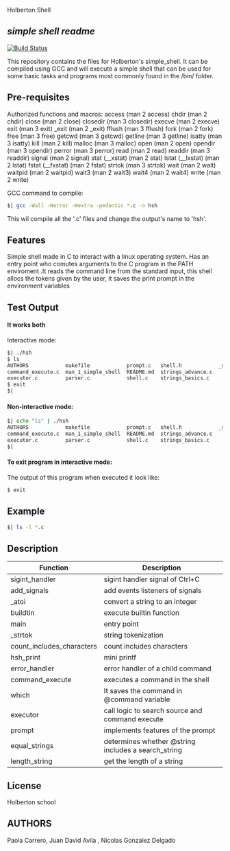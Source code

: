 Holberton Shell
## _simple shell readme_

[![Build Status](https://travis-ci.org/joemccann/dillinger.svg?branch=master)](https://travis-ci.org/joemccann/dillinger)

This repository contains the files for Holberton's simple_shell. It can be compiled using GCC and will execute a simple shell that can be used for some basic tasks and programs most commonly found in the /bin/ folder.

## Pre-requisites
Authorized functions and macros:
access (man 2 access)
chdir (man 2 chdir)
close (man 2 close)
closedir (man 3 closedir)
execve (man 2 execve)
exit (man 3 exit)
_exit (man 2 _exit)
fflush (man 3 fflush)
fork (man 2 fork)
free (man 3 free)
getcwd (man 3 getcwd)
getline (man 3 getline)
isatty (man 3 isatty)
kill (man 2 kill)
malloc (man 3 malloc)
open (man 2 open)
opendir (man 3 opendir)
perror (man 3 perror)
read (man 2 read)
readdir (man 3 readdir)
signal (man 2 signal)
stat (__xstat) (man 2 stat)
lstat (__lxstat) (man 2 lstat)
fstat (__fxstat) (man 2 fstat)
strtok (man 3 strtok)
wait (man 2 wait)
waitpid (man 2 waitpid)
wait3 (man 2 wait3)
wait4 (man 2 wait4)
write (man 2 write)

GCC command to compile:
```sh
$| gcc -Wall -Werror -Wextra -pedantic *.c -o hsh
```


This wil compile all the '.c' files and change the output's name to 'hsh'.
## Features

Simple shell made in C to interact with a linux operating system. Has an entry point who comutes arguments to the C program in the PATH enviroment .It reads the command line from the standard input, this shell allocs the tokens given by the user, it saves the print prompt in the environment variables


## Test Output

#### It works both

Interactive mode:
```sh
$| ./hsh
$ ls
AUTHORS            makefile            prompt.c   shell.h            _strtok.c
command_execute.c  man_1_simple_shell  README.md  strings_advance.c
executor.c         parser.c            shell.c    strings_basics.c
$ exit
$|
```

#### Non-interactive mode:

```sh
$| echo "ls" | ./hsh
AUTHORS            makefile            prompt.c   shell.h            _strtok.c
command_execute.c  man_1_simple_shell  README.md  strings_advance.c
executor.c         parser.c            shell.c    strings_basics.c
$|
```

#### To exit program in interactive mode:

The output of this program when executed it look like:
```sh
$ exit
```

## Example

```sh
$| ls -l *.c
```

## Description

| Function | Description |
| ------ | ------ |
| sigint_handler | sigint handler signal of Ctrl+C |
| add_signals  | add events listeners of signals |
|_atoi  |convert a string to an integer  |
| buildtin | execute builtin function |
| main | entry point |
|_strtok| string tokenization |
|count_includes_characters| count includes characters|
|hsh_print| mini printf |
|error_handler| error handler of a child command |
|command_execute | executes a command in the shell |
|which | It saves the command in @command variable |
|executor | call logic to search source and command execute|
|prompt| implements features of the prompt|
|equal_strings| determines whether @string includes a search_string|
|length_string | get the length of a string|

## License

Holberton school

## AUTHORS
Paola Carrero, Juan David Avila , Nicolas Gonzalez Delgado

